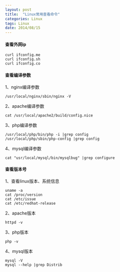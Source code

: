 ```yaml
---
layout: post
title:  "Linux常用查看命令"
categories: Linux
tags: Linux
date: 2014/08/15
---
```


#### 查看外网ip
```
curl ifconfig.me
curl ifconfig.sh
curl ifconfig.co
```

#### 查看编译参数
1、nginx编译参数
```
/usr/local/nginx/sbin/nginx -V
```
2、apache编译参数
```
cat /usr/local/apache2/build/config.nice
```
<!--more-->
3、php编译参数
```
/usr/local/php/bin/php -i |grep config
/usr/local/php/sbin/php-config |grep config
```
4、mysql编译参数
```
cat "usr/local/mysql/bin/mysqlbug" |grep configure
```
#### 查看版本号
1、查看linux版本、系统信息
```
uname -a
cat /proc/version
cat /etc/issue
cat /etc/redhat-release
```
2、apache版本
```
httpd -v
```
3、php版本
```
php -v
```
4、mysql版本
```
mysql -V
mysql --help |grep Distrib
```